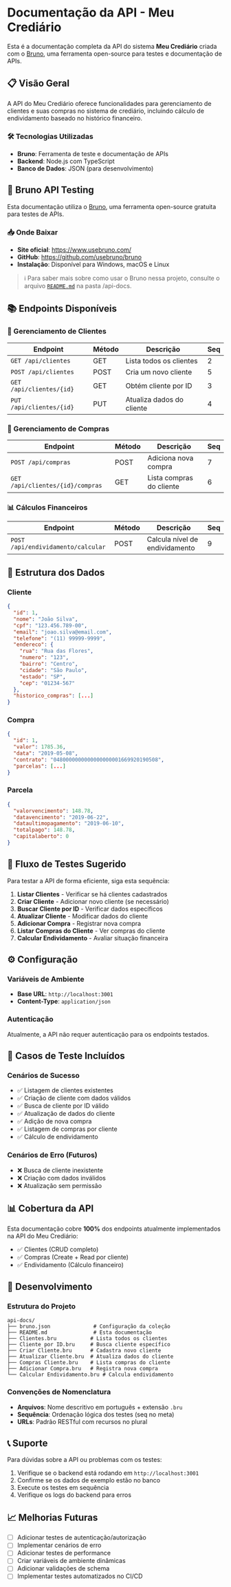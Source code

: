 # Documentação da API - Meu Crediário

Esta é a documentação completa da API do sistema **Meu Crediário** criada com o [Bruno](https://www.usebruno.com/), uma ferramenta open-source para testes e documentação de APIs.

## 📋 Visão Geral

A API do Meu Crediário oferece funcionalidades para gerenciamento de clientes e suas compras no sistema de crediário, incluindo cálculo de endividamento baseado no histórico financeiro.

### 🛠️ Tecnologias Utilizadas
- **Bruno**: Ferramenta de teste e documentação de APIs
- **Backend**: Node.js com TypeScript
- **Banco de Dados**: JSON (para desenvolvimento)

## 🧪 Bruno API Testing

Esta documentação utiliza o [Bruno](https://www.usebruno.com/), uma ferramenta open-source gratuita para testes de APIs.

### 📥 Onde Baixar
- **Site oficial**: https://www.usebruno.com/
- **GitHub**: https://github.com/usebruno/bruno
- **Instalação**: Disponível para Windows, macOS e Linux

> ℹ️ Para saber mais sobre como usar o Bruno nessa projeto, consulte o arquivo [`README.md`](/api-docs/README.md) na pasta /api-docs.


## 📚 Endpoints Disponíveis

### 👥 Gerenciamento de Clientes

| Endpoint | Método | Descrição | Seq |
|----------|--------|-----------|-----|
| `GET /api/clientes` | GET | Lista todos os clientes | 2 |
| `POST /api/clientes` | POST | Cria um novo cliente | 5 |
| `GET /api/clientes/{id}` | GET | Obtém cliente por ID | 3 |
| `PUT /api/clientes/{id}` | PUT | Atualiza dados do cliente | 4 |

### 🛒 Gerenciamento de Compras

| Endpoint | Método | Descrição | Seq |
|----------|--------|-----------|-----|
| `POST /api/compras` | POST | Adiciona nova compra | 7 |
| `GET /api/clientes/{id}/compras` | GET | Lista compras do cliente | 6 |

### 📊 Cálculos Financeiros

| Endpoint | Método | Descrição | Seq |
|----------|--------|-----------|-----|
| `POST /api/endividamento/calcular` | POST | Calcula nível de endividamento | 9 |

## 📝 Estrutura dos Dados

### Cliente
```json
{
  "id": 1,
  "nome": "João Silva",
  "cpf": "123.456.789-00",
  "email": "joao.silva@email.com",
  "telefone": "(11) 99999-9999",
  "endereco": {
    "rua": "Rua das Flores",
    "numero": "123",
    "bairro": "Centro",
    "cidade": "São Paulo",
    "estado": "SP",
    "cep": "01234-567"
  },
  "historico_compras": [...]
}
```

### Compra
```json
{
  "id": 1,
  "valor": 1785.36,
  "data": "2019-05-08",
  "contrato": "0480000000000000000001669920190508",
  "parcelas": [...]
}
```

### Parcela
```json
{
  "valorvencimento": 148.78,
  "datavencimento": "2019-06-22",
  "dataultimopagamento": "2019-06-10",
  "totalpago": 148.78,
  "capitalaberto": 0
}
```

## 🔄 Fluxo de Testes Sugerido

Para testar a API de forma eficiente, siga esta sequência:

1. **Listar Clientes** - Verificar se há clientes cadastrados
2. **Criar Cliente** - Adicionar novo cliente (se necessário)
3. **Buscar Cliente por ID** - Verificar dados específicos
4. **Atualizar Cliente** - Modificar dados do cliente
5. **Adicionar Compra** - Registrar nova compra
6. **Listar Compras do Cliente** - Ver compras do cliente
7. **Calcular Endividamento** - Avaliar situação financeira

## ⚙️ Configuração

### Variáveis de Ambiente
- **Base URL**: `http://localhost:3001`
- **Content-Type**: `application/json`

### Autenticação
Atualmente, a API não requer autenticação para os endpoints testados.

## 🧪 Casos de Teste Incluídos

### Cenários de Sucesso
- ✅ Listagem de clientes existentes
- ✅ Criação de cliente com dados válidos
- ✅ Busca de cliente por ID válido
- ✅ Atualização de dados do cliente
- ✅ Adição de nova compra
- ✅ Listagem de compras por cliente
- ✅ Cálculo de endividamento

### Cenários de Erro (Futuros)
- ❌ Busca de cliente inexistente
- ❌ Criação com dados inválidos
- ❌ Atualização sem permissão

## 📊 Cobertura da API

Esta documentação cobre **100%** dos endpoints atualmente implementados na API do Meu Crediário:

- ✅ Clientes (CRUD completo)
- ✅ Compras (Create + Read por cliente)
- ✅ Endividamento (Cálculo financeiro)

## 🔧 Desenvolvimento

### Estrutura do Projeto
```
api-docs/
├── bruno.json              # Configuração da coleção
├── README.md               # Esta documentação
├── Clientes.bru           # Lista todos os clientes
├── Cliente por ID.bru     # Busca cliente específico
├── Criar Cliente.bru      # Cadastra novo cliente
├── Atualizar Cliente.bru  # Atualiza dados do cliente
├── Compras Cliente.bru    # Lista compras do cliente
├── Adicionar Compra.bru   # Registra nova compra
└── Calcular Endividamento.bru # Calcula endividamento
```

### Convenções de Nomenclatura
- **Arquivos**: Nome descritivo em português + extensão `.bru`
- **Sequência**: Ordenação lógica dos testes (seq no meta)
- **URLs**: Padrão RESTful com recursos no plural

## 📞 Suporte

Para dúvidas sobre a API ou problemas com os testes:

1. Verifique se o backend está rodando em `http://localhost:3001`
2. Confirme se os dados de exemplo estão no banco
3. Execute os testes em sequência
4. Verifique os logs do backend para erros

## 📈 Melhorias Futuras

- [ ] Adicionar testes de autenticação/autorização
- [ ] Implementar cenários de erro
- [ ] Adicionar testes de performance
- [ ] Criar variáveis de ambiente dinâmicas
- [ ] Adicionar validações de schema
- [ ] Implementar testes automatizados no CI/CD
